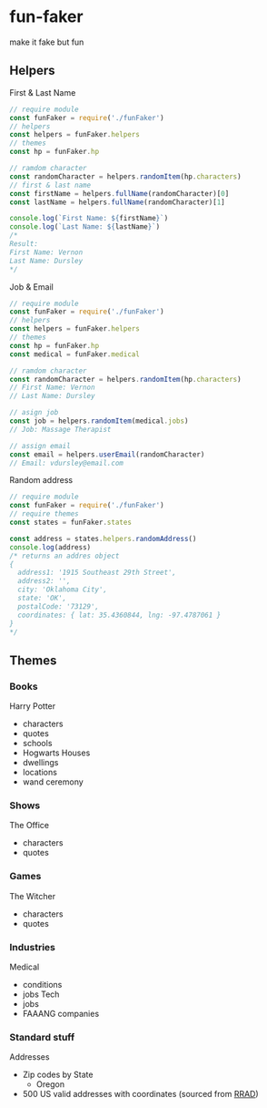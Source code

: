 # fun-faker
make it fake but fun

## Helpers

First & Last Name

```javascript
// require module
const funFaker = require('./funFaker')
// helpers
const helpers = funFaker.helpers
// themes
const hp = funFaker.hp

// ramdom character
const randomCharacter = helpers.randomItem(hp.characters)
// first & last name
const firstName = helpers.fullName(randomCharacter)[0]
const lastName = helpers.fullName(randomCharacter)[1]

console.log(`First Name: ${firstName}`)
console.log(`Last Name: ${lastName}`)
/*
Result:
First Name: Vernon
Last Name: Dursley
*/
```

Job & Email

```javascript
// require module
const funFaker = require('./funFaker')
// helpers
const helpers = funFaker.helpers
// themes
const hp = funFaker.hp
const medical = funFaker.medical

// ramdom character
const randomCharacter = helpers.randomItem(hp.characters)
// First Name: Vernon
// Last Name: Dursley

// asign job
const job = helpers.randomItem(medical.jobs)
// Job: Massage Therapist

// assign email
const email = helpers.userEmail(randomCharacter)
// Email: vdursley@email.com
```

Random address

```javascript
// require module
const funFaker = require('./funFaker')
// require themes
const states = funFaker.states

const address = states.helpers.randomAddress()
console.log(address)
/* returns an addres object
{
  address1: '1915 Southeast 29th Street',
  address2: '',
  city: 'Oklahoma City',
  state: 'OK',
  postalCode: '73129',
  coordinates: { lat: 35.4360844, lng: -97.4787061 }
}
*/
```

## Themes

### Books
Harry Potter
  - characters
  - quotes
  - schools
  - Hogwarts Houses
  - dwellings
  - locations
  - wand ceremony

### Shows
The Office
  - characters
  - quotes
  
### Games
The Witcher
  - characters
  - quotes

### Industries
Medical
  - conditions
  - jobs
Tech
  - jobs
  - FAAANG companies

### Standard stuff
Addresses
  - Zip codes by State
    - Oregon
  - 500 US valid addresses with coordinates (sourced from [RRAD](https://github.com/EthanRBrown/rrad))